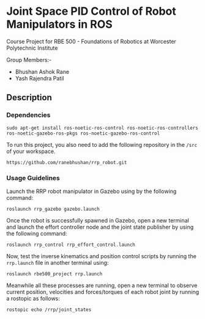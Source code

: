 # Joint Space PID Control of Robot Manipulators in ROS

Course Project for RBE 500 - Foundations of Robotics at Worcester Polytechnic Institute

Group Members:-
- Bhushan Ashok Rane
- Yash Rajendra Patil

## Description

### Dependencies

```
sudo apt-get install ros-noetic-ros-control ros-noetic-ros-controllers ros-noetic-gazebo-ros-pkgs ros-noetic-gazebo-ros-control
```

To run this project, you also need to add the following repository in the `/src` of your workspace.

```
https://github.com/ranebhushan/rrp_robot.git
```

### Usage Guidelines

Launch the RRP robot manipulator in Gazebo using by the following command:
```
roslaunch rrp_gazebo gazebo.launch
```

Once the robot is successfully spawned in Gazebo, open a new terminal and launch the effort controller node and the joint state publisher by using the following command:
```
roslaunch rrp_control rrp_effort_control.launch
```

Now, test the inverse kinematics and position control scripts by running the `rrp.launch` file in another terminal using:
```
roslaunch rbe500_project rrp.launch
```

Meanwhile all these processes are running, open a new terminal to observe current position, velocities and forces/torques of each robot joint by running a rostopic as follows:

```
rostopic echo /rrp/joint_states
```